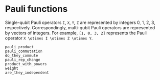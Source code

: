# Pauli functions

Single-qubit Pauli operators ``I``, ``X``, ``Y``, ``Z`` are represented by
integers 0, 1, 2, 3, respectively. Correspondingly, multi-qubit Pauli operators
are represented by vectors of integers. For example, `[1, 0, 3, 2]` represents
the Pauli operator ``X \otimes I \otimes Z \otimes Y``.

```@docs
pauli_product
pauli_commutation
do_they_commute
pauli_rep_change
product_with_powers
weight
are_they_independent
```